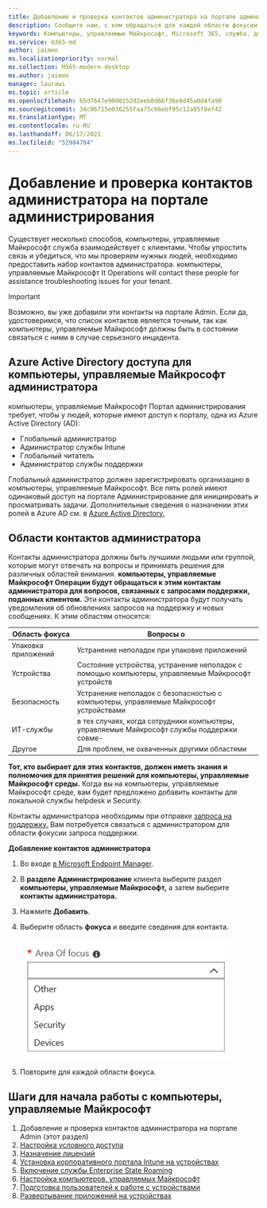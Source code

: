 ```yaml
---
title: Добавление и проверка контактов администратора на портале администрирования
description: Сообщите нам, с кем обращаться для каждой области фокусии.
keywords: Компьютеры, управляемые Майкрософт, Microsoft 365, служба, документация
ms.service: m365-md
author: jaimeo
ms.localizationpriority: normal
ms.collection: M365-modern-desktop
ms.author: jaimeo
manager: laurawi
ms.topic: article
ms.openlocfilehash: 65d7647e9000152d2eeb8d6bf36e8d45a0d4fa90
ms.sourcegitcommit: 34c06715e036255faa75c66ebf95c12a85f8ef42
ms.translationtype: MT
ms.contentlocale: ru-RU
ms.lasthandoff: 06/17/2021
ms.locfileid: "52984704"
---
```

# <a name="add-and-verify-admin-contacts-in-the-admin-portal"></a>Добавление и проверка контактов администратора на портале администрирования

Существует несколько способов, компьютеры, управляемые Майкрософт служба взаимодействует с клиентами. Чтобы упростить связь и убедиться, что мы проверяем нужных людей, необходимо предоставить набор контактов администратора. компьютеры, управляемые Майкрософт It Operations will contact these people for assistance troubleshooting issues for your tenant.

> [!IMPORTANT]
> Возможно, вы уже добавили эти контакты на портале Admin. Если да, удостоверимся, что список контактов является точным,  так как компьютеры, управляемые Майкрософт должны быть в состоянии связаться с ними в случае серьезного инцидента.

## <a name="azure-active-directory-access-for-microsoft-managed-desktop-admin-portal"></a>Azure Active Directory доступа для компьютеры, управляемые Майкрософт администратора

компьютеры, управляемые Майкрософт Портал администрирования требует, чтобы у людей, которые имеют доступ к порталу, одна из Azure Active Directory (AD):
- Глобальный администратор
- Администратор службы Intune
- Глобальный читатель
- Администратор службы поддержки

Глобальный администратор должен зарегистрировать организацию в компьютеры, управляемые Майкрософт. Все пять ролей имеют одинаковый доступ на портале Администрирование для инициировать и просматривать задачи. Дополнительные сведения о назначении этих ролей в Azure AD см. в [Azure Active Directory.](/azure/active-directory/users-groups-roles/directory-assign-admin-roles) 

## <a name="admin-contact-areas-of-focus"></a>Области контактов администратора

Контакты администратора должны быть лучшими людьми или группой, которые могут отвечать на вопросы и принимать решения для различных областей внимания. **компьютеры, управляемые Майкрософт Операции будут обращаться к этим контактам администратора для вопросов, связанных с запросами поддержки, поданных клиентом.** Эти контакты администратора будут получать уведомления об обновлениях запросов на поддержку и новых сообщениях. К этим областям относятся:

Область фокуса | Вопросы о
--- | ---
Упаковка приложений | Устранение неполадок при упаковке приложений
Устройства | Состояние устройства, устранение неполадок с помощью компьютеры, управляемые Майкрософт устройств
Безопасность | Устранение неполадок с безопасностью с компьютеры, управляемые Майкрософт устройствами
ИТ-службы | в тех случаях, когда сотрудники компьютеры, управляемые Майкрософт службы поддержки совме- 
Другое | Для проблем, не охваченных другими областями

**Тот, кто выбирает для этих контактов, должен иметь знания и полномочия для принятия решений для компьютеры, управляемые Майкрософт среды.** Когда вы на компьютеры, управляемые Майкрософт среде, вам будет предложено добавить контакты для локальной службы helpdesk и Security. 

Контакты администратора необходимы при отправке [запроса на поддержку.](../service-description/support.md) Вам потребуется связаться с администратором для области фокусии запроса поддержки. 

**Добавление контактов администратора**

1.  Во входе [в Microsoft Endpoint Manager](https://endpoint.microsoft.com). 

2.  В **разделе Администрирование** клиента выберите раздел **компьютеры, управляемые Майкрософт,** а затем выберите **контакты администратора.** 

3. Нажмите **Добавить**.

4.  Выберите область **фокуса** и введите сведения для контакта. 

    ![список областей фокусиза, таких как Other, Apps и Security](../../media/areaoffocus.png)

5. Повторите для каждой области фокуса. 

## <a name="steps-to-get-started-with-microsoft-managed-desktop"></a>Шаги для начала работы с компьютеры, управляемые Майкрософт

1. Добавление и проверка контактов администратора на портале Admin (этот раздел)
2. [Настройка условного доступа](conditional-access.md)
3. [Назначение лицензий](assign-licenses.md)
4. [Установка корпоративного портала Intune на устройствах](company-portal.md)
5. [Включение службы Enterprise State Roaming](enterprise-state-roaming.md)
6. [Настройка компьютеров, управляемых Майкрософт](set-up-devices.md)
7. [Подготовка пользователей к работе с устройствами](get-started-devices.md)
8. [Развертывание приложений на устройствах](deploy-apps.md)
